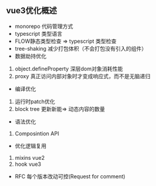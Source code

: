## vue3优化概述

+ monorepo 代码管理方式
+ typescript 类型语言
+ FLOW静态类型检查 => typescript 类型检查
+ tree-shaking 减少打包体积（不会打包没有引入的组件）
+ 数据劫持优化
1. object.defineProperty 深层dom对象消耗性能
2. proxy 真正访问内部对象时才变成响应式，而不是无脑递归

+ 编译优化 
1. 运行时patch优化
2. block tree 更新新能=> 动态内容的数量

+ 语法优化
1. Composintion API

+ 优化逻辑复用
1. mixins vue2
2. hook vue3 

+ RFC 每个版本改动可控(Request for comment)
